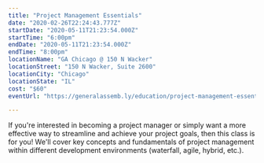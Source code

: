 ```yaml
---
title: "Project Management Essentials"
date: "2020-02-26T22:24:43.777Z"
startDate: "2020-05-11T21:23:54.000Z"
startTime: "6:00pm"
endDate: "2020-05-11T21:23:54.000Z"
endTime: "8:00pm"
locationName: "GA Chicago @ 150 N Wacker"
locationStreet: "150 N Wacker, Suite 2600"
locationCity: "Chicago"
locationState: "IL"
cost: "$60"
eventUrl: "https://generalassemb.ly/education/project-management-essentials/chicago/102926"

---
```


If you're interested in becoming a project manager or simply want a more effective way to streamline and achieve your project goals, then this class is for you! We'll cover key concepts and fundamentals of project management within different development environments (waterfall, agile, hybrid, etc.). 

